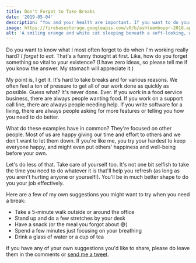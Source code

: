 ```yaml
---
title: Don't Forget to Take Breaks
date: '2019-05-04'
description: "You and your health are important. If you want to do your job effectively, make sure you're taking breaks."
image: https://firebasestorage.googleapis.com/v0/b/ashleemboyer-2018.appspot.com/o/images%2Fbreaks.jpg?alt=media&token=c7014483-5733-4088-9d89-dc07733f3e59
alt: 'A smiling orange and white cat sleeping beneath a soft-looking, white comforter.'
---
```


Do you want to know what I most often forget to do when I'm working really hard? _I forget to eat._ That's a funny thought at first. Like, how do you forget something so vital to your existence? (I have zero ideas, so please tell me if you know the answer. My stomach will appreciate it.)

My point is, I get it. It's hard to take breaks and for various reasons. We often feel a ton of pressure to get all of our work done as quickly as possible. Guess what? It's never done. Ever. If you work in a food service business, there are always people wanting food. If you work on a support call line, there are always people needing help. If you write software for a living, there are always people asking for more features or telling you how you need to do better.

What do these examples have in common? They're focused on other people. Most of us are happy giving our time and effort to others and we don't want to let them down. If you're like me, you try your hardest to keep everyone happy, and might even put others' happiness and well-being before your own.

Let's do less of that. Take care of yourself too. It's not one bit selfish to take the time you need to do whatever it is that'll help you refresh (as long as you aren't hurting anyone or yourself!). You'll be in much better shape to do you your job effectively.

Here are a few of my own suggestions you might want to try when you need a break:

- Take a 5-minute walk outside or around the office
- Stand up and do a few stretches by your desk
- Have a snack (or the meal you forgot about 😅)
- Spend a few minutes just focusing on your breathing
- Drink a glass of water or a cup of tea

If you have any of your own suggestions you'd like to share, please do leave them in the comments or [send me a tweet](https://twitter.com/ashleemboyer).
